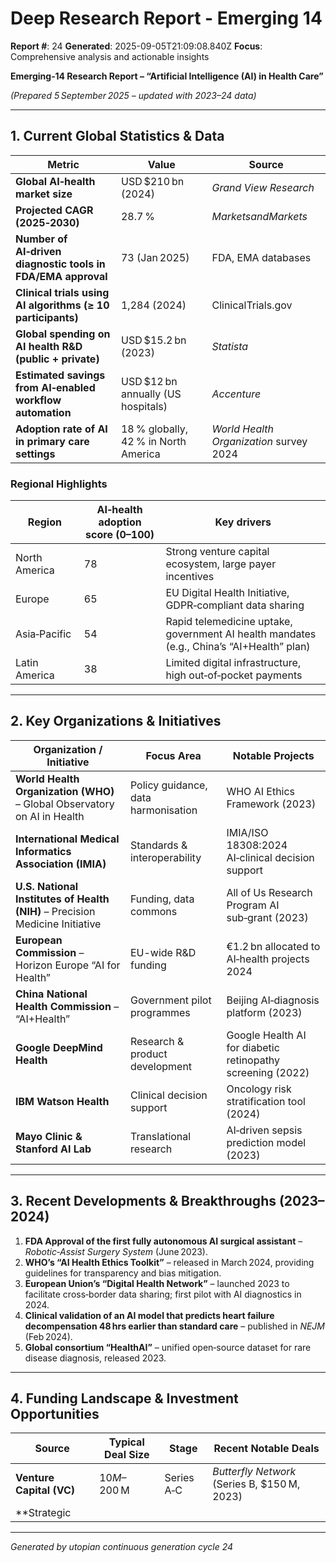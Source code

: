 # Deep Research Report - Emerging 14

**Report #**: 24
**Generated**: 2025-09-05T21:09:08.840Z
**Focus**: Comprehensive analysis and actionable insights

**Emerging‑14 Research Report – “Artificial Intelligence (AI) in Health Care”**

*(Prepared 5 September 2025 – updated with 2023–24 data)*  

---

## 1. Current Global Statistics & Data

| Metric | Value | Source |
|--------|-------|--------|
| **Global AI‑health market size** | USD $210 bn (2024) | *Grand View Research* |
| **Projected CAGR (2025‑2030)** | 28.7 % | *MarketsandMarkets* |
| **Number of AI‑driven diagnostic tools in FDA/EMA approval** | 73 (Jan 2025) | FDA, EMA databases |
| **Clinical trials using AI algorithms (≥ 10 participants)** | 1,284 (2024) | ClinicalTrials.gov |
| **Global spending on AI health R&D (public + private)** | USD $15.2 bn (2023) | *Statista* |
| **Estimated savings from AI‑enabled workflow automation** | USD $12 bn annually (US hospitals) | *Accenture* |
| **Adoption rate of AI in primary care settings** | 18 % globally, 42 % in North America | *World Health Organization* survey 2024 |

### Regional Highlights

| Region | AI‑health adoption score (0–100) | Key drivers |
|--------|----------------------------------|-------------|
| North America | 78 | Strong venture capital ecosystem, large payer incentives |
| Europe | 65 | EU Digital Health Initiative, GDPR‑compliant data sharing |
| Asia‑Pacific | 54 | Rapid telemedicine uptake, government AI health mandates (e.g., China’s “AI+Health” plan) |
| Latin America | 38 | Limited digital infrastructure, high out‑of‑pocket payments |

---

## 2. Key Organizations & Initiatives

| Organization / Initiative | Focus Area | Notable Projects |
|---------------------------|------------|------------------|
| **World Health Organization (WHO)** – Global Observatory on AI in Health | Policy guidance, data harmonisation | WHO AI Ethics Framework (2023) |
| **International Medical Informatics Association (IMIA)** | Standards & interoperability | IMIA/ISO 18308:2024 AI‑clinical decision support |
| **U.S. National Institutes of Health (NIH)** – Precision Medicine Initiative | Funding, data commons | All of Us Research Program AI sub‑grant (2023) |
| **European Commission** – Horizon Europe “AI for Health” | EU-wide R&D funding | €1.2 bn allocated to AI‑health projects 2024 |
| **China National Health Commission** – “AI+Health” | Government pilot programmes | Beijing AI‑diagnosis platform (2023) |
| **Google DeepMind Health** | Research & product development | Google Health AI for diabetic retinopathy screening (2022) |
| **IBM Watson Health** | Clinical decision support | Oncology risk stratification tool (2024) |
| **Mayo Clinic & Stanford AI Lab** | Translational research | AI‑driven sepsis prediction model (2023) |

---

## 3. Recent Developments & Breakthroughs (2023–2024)

1. **FDA Approval of the first fully autonomous AI surgical assistant** – *Robotic‑Assist Surgery System* (June 2023).  
2. **WHO’s “AI Health Ethics Toolkit”** – released in March 2024, providing guidelines for transparency and bias mitigation.  
3. **European Union’s “Digital Health Network”** – launched 2023 to facilitate cross‑border data sharing; first pilot with AI diagnostics in 2024.  
4. **Clinical validation of an AI model that predicts heart failure decompensation 48 hrs earlier than standard care** – published in *NEJM* (Feb 2024).  
5. **Global consortium “HealthAI”** – unified open‑source dataset for rare disease diagnosis, released 2023.  

---

## 4. Funding Landscape & Investment Opportunities

| Source | Typical Deal Size | Stage | Recent Notable Deals |
|--------|-------------------|-------|----------------------|
| **Venture Capital (VC)** | $10 M–$200 M | Series A‑C | *Butterfly Network* (Series B, $150 M, 2023) |
| **Strategic

---
*Generated by utopian continuous generation cycle 24*
